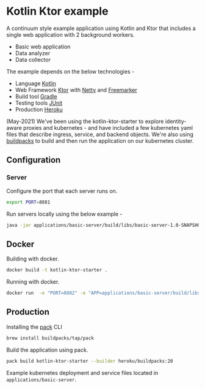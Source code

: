 # Kotlin Ktor example

A continuum style example application using Kotlin and Ktor that includes a single
 web application with 2 background workers.

* Basic web application
* Data analyzer
* Data collector

The example depends on the below technologies -

* Language [Kotlin](https://kotlinlang.org)
* Web Framework [Ktor](https://ktor.io) with [Netty](https://netty.io/) and [Freemarker](https://freemarker.apache.org)
* Build tool [Gradle](https://gradle.org)
* Testing tools [JUnit](https://junit.org/)
* Production [Heroku](https://www.heroku.com)

(May-2021) We've been using the kotlin-ktor-starter to explore identity-aware proxies and kubernetes -
and have included a few kubernetes yaml files that describe ingress, service, and backend
objects. We're also using [buildpacks](https://buildpacks.io/docs/tools/pack/cli/pack_build/) to
build and then run the application on our kubernetes cluster.

## Configuration

### Server

Configure the port that each server runs on.

```bash
export PORT=8881
```

Run servers locally using the below example -

```bash
java -jar applications/basic-server/build/libs/basic-server-1.0-SNAPSHOT.jar
```

## Docker

Building with docker.

```bash
docker build -t kotlin-ktor-starter .
```

Running with docker.

```bash
docker run  -e "PORT=8882" -e "APP=applications/basic-server/build/libs/basic-server-1.0-SNAPSHOT.jar" kotlin-ktor-starter
```

## Production

Installing the [pack](https://buildpacks.io/docs/tools/pack/) CLI

```bash
brew install buildpacks/tap/pack
```

Build the application using pack.

```bash
pack build kotlin-ktor-starter --builder heroku/buildpacks:20
```

Example kubernetes deployment and service files located in `applications/basic-server`.
